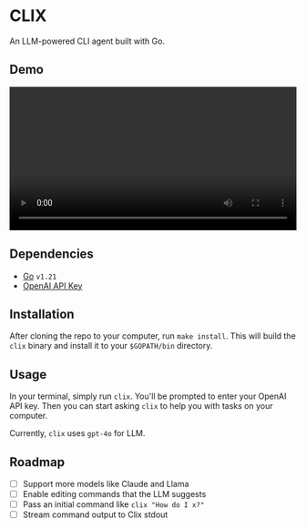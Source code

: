# CLIX

An LLM-powered CLI agent built with Go.

## Demo

<video src="https://github.com/dgurns/clix/assets/1173791/96f83fdf-5eed-48fb-8532-c3af242a0659" width="100%"></video>

## Dependencies

- [Go](https://golang.org/doc/install) `v1.21`
- [OpenAI API Key](https://platform.openai.com)

## Installation

After cloning the repo to your computer, run `make install`. This will build the `clix` binary and install it to your `$GOPATH/bin` directory.

## Usage

In your terminal, simply run `clix`. You'll be prompted to enter your OpenAI API key. Then you can start asking `clix` to help you with tasks on your computer.

Currently, `clix` uses `gpt-4o` for LLM.

## Roadmap

- [ ] Support more models like Claude and Llama
- [ ] Enable editing commands that the LLM suggests
- [ ] Pass an initial command like `clix "How do I x?"`
- [ ] Stream command output to Clix stdout
